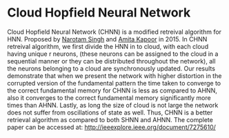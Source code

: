 # Cloud Hopfield Neural Network
Cloud Hopfield Neural Network (CHNN) is a modified retreival algorithm for HNN. Proposed by [Narotam Singh](https://github.com/narotamsingh) and [Amita Kapoor](http://www.dramitakapoor.com) in 2015.
In CHNN retreival algorithm, we first divide the HNN in to cloud, with each cloud having unique r neurons, (these neurons can be assigned to the cloud in a sequential manner or they can be distributed throughout the network), all the neurons belonging to a cloud are synchronously updated. 
Our results demonstrate that when we present the network with higher distortion in the corrupted version of the fundamental pattern the time taken to converge to the correct fundamental memory for CHNN is less as compared to AHNN, also it converges to the correct fundamental memory significantly more times than AHNN. Lastly, as long the size of cloud is not large the network does not suffer from oscillations of state as well. Thus, CHNN is a better retrieval algorithm as compared to both SHNN and AHNN. 
The complete paper can be accessed at: <http://ieeexplore.ieee.org/document/7275610/>
